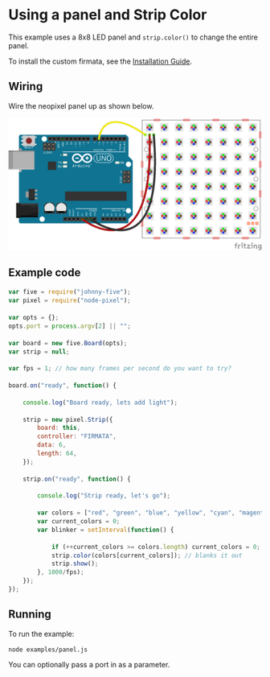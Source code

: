 # Using a panel and Strip Color

This example uses a 8x8 LED panel and `strip.color()` to change the entire panel.

To install the custom firmata, see the [Installation Guide](installation.md).

## Wiring

Wire the neopixel panel up as shown below.

![Wiring diagram](breadboard/panel_bb.png)

## Example code

```js
var five = require("johnny-five");
var pixel = require("node-pixel");

var opts = {};
opts.port = process.argv[2] || "";

var board = new five.Board(opts);
var strip = null;

var fps = 1; // how many frames per second do you want to try?

board.on("ready", function() {

    console.log("Board ready, lets add light");

    strip = new pixel.Strip({
        board: this,
        controller: "FIRMATA",
        data: 6,
        length: 64,
    });

    strip.on("ready", function() {

        console.log("Strip ready, let's go");

        var colors = ["red", "green", "blue", "yellow", "cyan", "magenta", "white"];
        var current_colors = 0;
        var blinker = setInterval(function() {

            if (++current_colors >= colors.length) current_colors = 0;
            strip.color(colors[current_colors]); // blanks it out
            strip.show();
        }, 1000/fps);
    });
});
```

## Running

To run the example:

```
node examples/panel.js
```

You can optionally pass a port in as a parameter.
